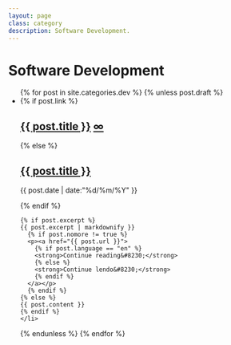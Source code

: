 ```yaml
---
layout: page
class: category
description: Software Development.
---
```

# Software Development


<ul id="posts">
  {% for post in site.categories.dev %}
  {% unless post.draft %}
    <li class="post">
    {% if post.link %}
    <h2 class="linktitle"><a href="{{ post.link }}">{{ post.title }}</a>&nbsp;<a href="{{ post.url }}" class="infin">&infin;</a></h2>
    {% else %}
    <h2 class="posttitle"><a href="{{ post.url }}" class="articletitle">{{ post.title }}</a></h2>
  <p class="date articledate">{{ post.date | date:"%d/%m/%Y" }}</p>
    {% endif %}

    {% if post.excerpt %}
    {{ post.excerpt | markdownify }}
      {% if post.nomore != true %}
      <p><a href="{{ post.url }}">
        {% if post.language == "en" %}
        <strong>Continue reading&#8230;</strong>
        {% else %}
        <strong>Continue lendo&#8230;</strong>
        {% endif %}
      </a></p>
      {% endif %}
    {% else %}
    {{ post.content }}
    {% endif %}
    </li>
  {% endunless %}
  {% endfor %}
</ul>



